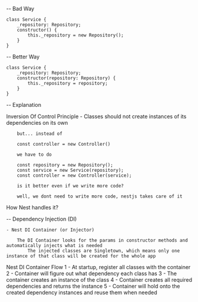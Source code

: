 -- Bad Way

	class Service {
		_repository: Repository;
		constructor() {
			this._repository = new Repository();
		}
	}

-- Better Way

	class Service {
		_repository: Repository;
		constructor(repository: Repository) {
			this._repository = repository;
		}
	}

-- Explanation

Inversion Of Control Principle
	- Classes should not create instances of its dependencies on its own

		but... instead of

		const controller = new Controller()

		we have to do

		const repository = new Repository();
		const service = new Service(repository);
		const controller = new Controller(service);

		is it better even if we write more code?

		well, we dont need to write more code, nestjs takes care of it

How Nest handles it?

-- Dependency Injection (DI)

	- Nest DI Container (or Injector)

		The DI Container looks for the params in constructor methods and automatically injects what is needed
			The injected classes are Singletown, which means only one instance of that class will be created for the whole app

Nest DI Container Flow
 1 - At startup, register all classes with the container
 2 - Container will figure out what dependency each class has
 3 - The container creates an instance of the class
 4 - Container creates all required dependencies and returns the instance
 5 - Container will hold onto the created dependency instances and reuse them when needed

